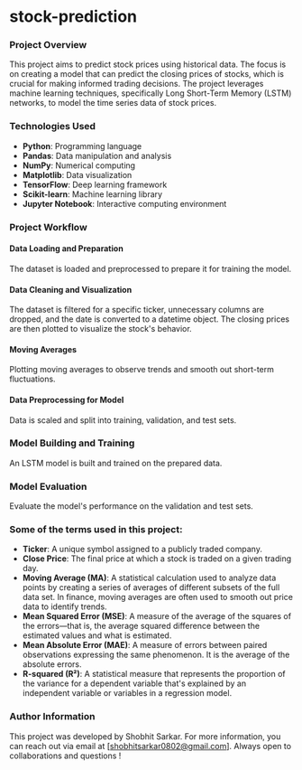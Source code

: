 # stock-prediction

### Project Overview

This project aims to predict stock prices using historical data. The focus is on creating a model that can predict the closing prices of stocks, which is crucial for making informed trading decisions. The project leverages machine learning techniques, specifically Long Short-Term Memory (LSTM) networks, to model the time series data of stock prices.

### Technologies Used

- **Python**: Programming language
- **Pandas**: Data manipulation and analysis
- **NumPy**: Numerical computing
- **Matplotlib**: Data visualization
- **TensorFlow**: Deep learning framework
- **Scikit-learn**: Machine learning library
- **Jupyter Notebook**: Interactive computing environment

### Project Workflow

#### Data Loading and Preparation

The dataset is loaded and preprocessed to prepare it for training the model.

#### Data Cleaning and Visualization

The dataset is filtered for a specific ticker, unnecessary columns are dropped, and the date is converted to a datetime object. The closing prices are then plotted to visualize the stock's behavior.

#### Moving Averages

Plotting moving averages to observe trends and smooth out short-term fluctuations.

#### Data Preprocessing for Model

Data is scaled and split into training, validation, and test sets.

### Model Building and Training

An LSTM model is built and trained on the prepared data.

### Model Evaluation

Evaluate the model's performance on the validation and test sets.

### Some of the terms used in this project:

- **Ticker**: A unique symbol assigned to a publicly traded company.
- **Close Price**: The final price at which a stock is traded on a given trading day.
- **Moving Average (MA)**: A statistical calculation used to analyze data points by creating a series of averages of different subsets of the full data set. In finance, moving averages are often used to smooth out price data to identify trends.
- **Mean Squared Error (MSE)**: A measure of the average of the squares of the errors—that is, the average squared difference between the estimated values and what is estimated.
- **Mean Absolute Error (MAE)**: A measure of errors between paired observations expressing the same phenomenon. It is the average of the absolute errors.
- **R-squared (R²)**: A statistical measure that represents the proportion of the variance for a dependent variable that's explained by an independent variable or variables in a regression model.

### Author Information

This project was developed by Shobhit Sarkar. For more information, you can reach out via email at [shobhitsarkar0802@gmail.com]. Always open to collaborations and questions ! 
